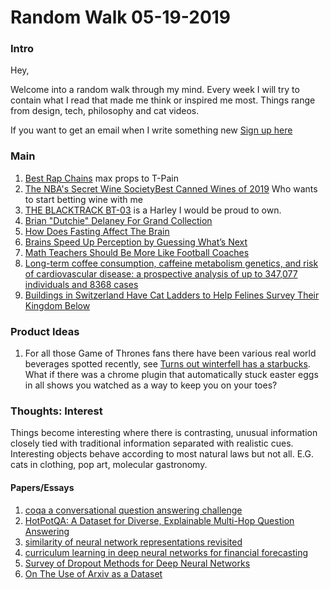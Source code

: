 # Random Walk 05-19-2019
### Intro
Hey,

Welcome into a random walk through my mind. Every week I will try to contain what I read that made me think or inspired me most. Things range from design, tech, philosophy and cat videos. 

If you want to get an email when I write something new [Sign up here](http://eepurl.com/cR7xeP)

### Main 
1. [Best Rap Chains](https://www.highsnobiety.com/p/best-rappers-chains/) max props to T-Pain
2. [The NBA's Secret Wine Society](http://www.espn.com/espn/feature/story/_/id/22358028/the-nba-obsession-wine)[Best Canned Wines of 2019](https://vinepair.com/buy-this-booze/10-best-canned-wines-2019/) Who wants to start betting wine with me
3. [THE BLACKTRACK BT-03](https://www.blacktrackmotors.com/bt-03) is a Harley I would be proud to own.
4. [Brian "Dutchie" Delaney For Grand Collection](https://www.youtube.com/watch?v=iXHnVCIgu1A)
5. [How Does Fasting Affect The Brain](http://www.brainfacts.org/thinking-sensing-and-behaving/diet-and-lifestyle/2018/how-does-fasting-affect-the-brain-071318)
6. [Brains Speed Up Perception by Guessing What’s Next](https://www.quantamagazine.org/brains-speed-up-perception-by-guessing-whats-next-20190502/)
7. [Math Teachers Should Be More Like Football Coaches](https://www.nytimes.com/2019/05/11/opinion/sunday/math-teaching-football.html)
8. [Long-term coffee consumption, caffeine metabolism genetics, and risk of cardiovascular disease: a prospective analysis of up to 347,077 individuals and 8368 cases](https://academic.oup.com/ajcn/article-abstract/109/3/509/5369955)
9. [Buildings in Switzerland Have Cat Ladders to Help Felines Survey Their Kingdom Below](https://mymodernmet.com/brigitte-schuster-cat-ladders/)

### Product Ideas
1. For all those Game of Thrones fans there have been various real world beverages spotted recently, see [Turns out winterfell has a starbucks](https://twitter.com/IWriteAllDay_/status/1125299683004276738). What if there was a chrome plugin that automatically stuck easter eggs in all shows you watched as a way to keep you on your toes?

### Thoughts: Interest
Things become interesting where there is contrasting, unusual information closely tied with traditional information separated with realistic cues. Interesting objects behave according to most natural laws but not all. E.G. cats in clothing, pop art, molecular gastronomy.

#### Papers/Essays
1. [coqa a conversational question answering challenge](http://arxiv.org/abs/1808.07042)
2. [HotPotQA: A Dataset for Diverse, Explainable Multi-Hop Question Answering](https://nlp.stanford.edu/pubs/yang2018hotpotqa.pdf)
3. [similarity of neural network representations revisited](https://arxiv.org/abs/1905.00414)
4. [curriculum learning in deep neural networks for financial forecasting](https://arxiv.org/abs/1904.12887?context=stat)
5. [Survey of Dropout Methods for Deep Neural Networks](https://arxiv.org/abs/1904.13310v1)
6. [On The Use of Arxiv as a Dataset](https://arxiv.org/abs/1905.00075v1)
